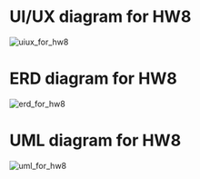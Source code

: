 # UI/UX diagram for HW8

<img src="https://sun9-12.userapi.com/impg/rWAZrXdCyfCyE3AleUzYDESQ3vJYPiWMDMoniQ/d4ISO-xRphk.jpg?size=2560x1468&quality=96&sign=0bde10ce5cbcfef687cc65cf72c8f91e&type=album" alt="uiux_for_hw8">

# ERD diagram for HW8

<img src="https://sun3-8.userapi.com/impg/usuzMGrGGPBntFeTb3o-Ndm70eI_oe80q4QOvA/dXYT9SWWE5A.jpg?size=840x471&quality=96&sign=26557895131a21d9b1ddc75f2e2c763f&type=album" alt="erd_for_hw8">

# UML diagram for HW8

<img src="https://sun9-17.userapi.com/impg/ln9Btq5YON_93PJgeA7cQQwEMexdDJ5nQv6NXA/WUQyXyixvdA.jpg?size=2083x1630&quality=96&sign=5d51e2a52ed5114783eaad40533dfe41&type=album" alt="uml_for_hw8">